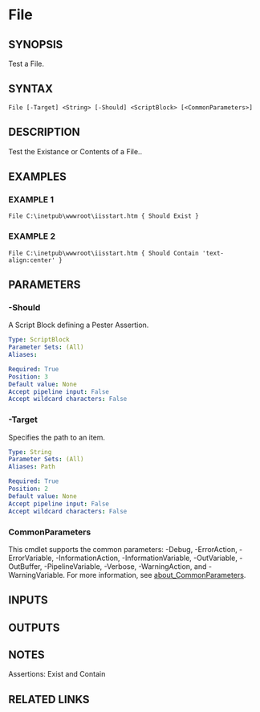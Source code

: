 ﻿---
external help file: infraspective-help.xml
Module Name: infraspective
online version: https://github.com/aldrichtr/infraspective/blob/main/docs/help/File.md
schema: 2.0.0
---

# File

## SYNOPSIS
Test a File.

## SYNTAX

```
File [-Target] <String> [-Should] <ScriptBlock> [<CommonParameters>]
```

## DESCRIPTION
Test the Existance or Contents of a File..

## EXAMPLES

### EXAMPLE 1
```
File C:\inetpub\wwwroot\iisstart.htm { Should Exist }
```

### EXAMPLE 2
```
File C:\inetpub\wwwroot\iisstart.htm { Should Contain 'text-align:center' }
```

## PARAMETERS

### -Should
A Script Block defining a Pester Assertion.

```yaml
Type: ScriptBlock
Parameter Sets: (All)
Aliases:

Required: True
Position: 3
Default value: None
Accept pipeline input: False
Accept wildcard characters: False
```

### -Target
Specifies the path to an item.

```yaml
Type: String
Parameter Sets: (All)
Aliases: Path

Required: True
Position: 2
Default value: None
Accept pipeline input: False
Accept wildcard characters: False
```

### CommonParameters
This cmdlet supports the common parameters: -Debug, -ErrorAction, -ErrorVariable, -InformationAction, -InformationVariable, -OutVariable, -OutBuffer, -PipelineVariable, -Verbose, -WarningAction, and -WarningVariable. For more information, see [about_CommonParameters](http://go.microsoft.com/fwlink/?LinkID=113216).

## INPUTS

## OUTPUTS

## NOTES
Assertions: Exist and Contain

## RELATED LINKS
